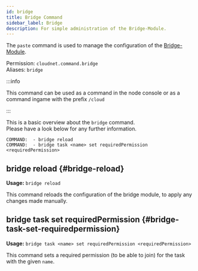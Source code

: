 ```yaml
---
id: bridge
title: Bridge Command
sidebar_label: Bridge
description: For simple administration of the Bridge-Module.
---
```


The `paste` command is used to manage the configuration of the [Bridge-Module](../modules/bridge.md).

Permission: `cloudnet.command.bridge`  
Aliases: `bridge`

:::info

This command can be used as a command in the node console or as a command ingame with the prefix `/cloud`

:::

This is a basic overview about the `bridge` command.  
Please have a look below for any further information.
```
COMMAND:  - bridge reload
COMMAND:  - bridge task <name> set requiredPermission <requiredPermission>
```

## bridge reload {#bridge-reload}
**Usage:** `bridge reload`

This command reloads the configuration of the bridge module, to apply any changes made manually.

## bridge task set requiredPermission {#bridge-task-set-requiredpermission}
**Usage:** `bridge task <name> set requiredPermission <requiredPermission>`

This command sets a required permission (to be able to join) for the task with the given `name`.
